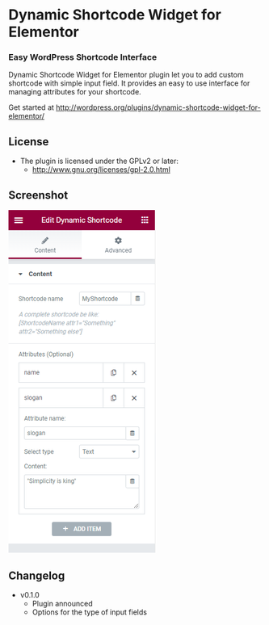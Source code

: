# Dynamic Shortcode Widget for Elementor
### Easy WordPress Shortcode Interface

Dynamic Shortcode Widget for Elementor plugin let you to add custom shortcode with simple input field. It provides an easy to use interface for managing attributes for your shortcode.

Get started at http://wordpress.org/plugins/dynamic-shortcode-widget-for-elementor/

## License
- The plugin is licensed under the GPLv2 or later:
  - http://www.gnu.org/licenses/gpl-2.0.html

## Screenshot
 ![alt Shortcode Widget](https://raw.githubusercontent.com/louisho5/dynamic-shortcode-widget/main/image/screenshot.png)

## Changelog
- v0.1.0
  - Plugin announced
  - Options for the type of input fields

